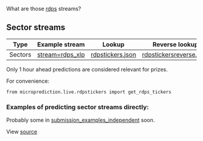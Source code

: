 What are those [rdps](https://www.microprediction.org/stream_dashboard.html?stream=rdps_xlp) streams? 


## Sector streams


 | Type           | Example stream                                                                            | Lookup       | Reverse lookup |
 |----------------|-------------------------------------------------------------------------------------------|---------------|---------------|
 | Sectors        | [stream=rdps_xlp](https://www.microprediction.org/stream_dashboard.html?stream=rdps_xlp)    | [rdpstickers.json](https://raw.githubusercontent.com/microprediction/microprediction/master/microprediction/live/rdpstickers.json) | [rdpstickersreverse.json](https://raw.githubusercontent.com/microprediction/microprediction/master/microprediction/live/rdpstickersreverse.json) |

Only 1 hour ahead predictions are considered relevant for prizes. 

For convenience:

    from microprediction.live.rdpstickers import get_rdps_tickers
     
### Examples of predicting sector streams directly:

Probably some in [submission_examples_independent](https://github.com/microprediction/microprediction/tree/master/submission_examples_independent) soon. 
      
      
View [source](https://github.com/microprediction/microprediction/blob/master/docs/tdps.md)
